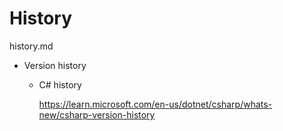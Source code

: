 # History

history.md

*   Version history

    *   C# history

        https://learn.microsoft.com/en-us/dotnet/csharp/whats-new/csharp-version-history

